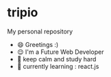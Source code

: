 # tripio
My personal repository
- :smile: Greetings :)
- :relieved: I'm a Future Web Developer
- :pray: keep calm and study hard
- 🌱 currently learning : react.js
